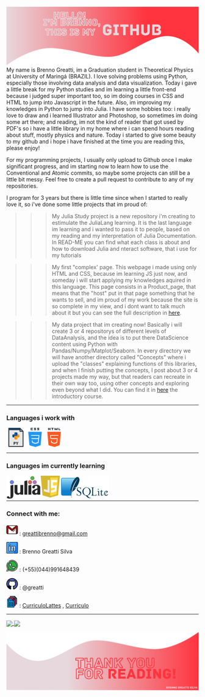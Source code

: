 ![capa](https://github.com/greatti/greatti/blob/main/images/capa-github.png)
My name is Brenno Greatti, im a Graduation student in Theoretical Physics at University of Maringá (BRAZIL). I love solving problems using Python, especially those involving data analysis and data visualization. Today i gave a little break for my Python studies and im learning a little front-end because i judged super important too, so im doing courses in CSS and HTML to jump into Javascript in the future. Also, im improving my knowledges in Python to jump into Julia.
I have some hobbies too: i really love to draw and i learned Illustrator and Photoshop, so sometimes im doing some art there; and reading, im not the kind of reader that got used by PDF's so i have a little library in my home where i can spend hours reading about stuff, mostly physics and nature. 
Today i started to give some beauty to my github and i hope i have finished at the time you are reading this, please enjoy!

For my programming projects, I usually only upload to Github once I make significant progress, and im starting now to learn how to use the Conventional and Atomic commits, so maybe some projects can still be a little bit messy. Feel free to create a pull request to contribute to any of my repositories.

I program for 3 years but there is little time since when I started to really love it, so i've done some little projects that im proud of: 

>>>My Julia Study project is a new repository i'm creating to estimulate the JuliaLang learning. It is the last language im learning and i wanted to pass it to people, based on my reading and my interpretation of Julia Documentation. In READ-ME you can find what each class is about and how to download Julia and nteract software, that i use for my tutorials

>>>My first "complex' page. This webpage i made using only HTML and CSS, because im learning JS just now, and someday i will start applying my knowledges aquired in this language. This page consists in a Product_page, that means that the "host" put in that page something that he wants to sell, and im proud of my work because the site is so complete in my view, and i dont want to talk much about it but you can see the full description in [here](https://github.com/greatti/Product_page).

>>>My data project that im creating now! Basically i will create 3 or 4 repositorys of different levels of DataAnalysis, and the idea is to put there DataScience content using Python with Pandas/Numpy/Matplot/Seaborn. In every directory we will have another directory called "Concepts" where i upload the "classes" explaining functions of this libraries, and when I finish putting the concepts, I post about 3 or 4 projects made my way, but that readers can recreate in their own way too, using other concepts and exploring even beyond what I did. You can find it in [here](https://github.com/greatti/Data_studies) the introductory course.

<hr> 

<h3> Languages i work with</h3>

<img align = 'left' alt = 'Python' width = '50px' src = 'https://github.com/greatti/greatti/blob/main/icons/py.svg' />
<img align = 'left' alt = 'CSS3' width = '50px' src = 'https://github.com/greatti/greatti/blob/main/icons/css.svg' /> 
<img align = 'left' alt = 'HTML5' width = '50px' src = 'https://github.com/greatti/greatti/blob/main/icons/html-5.svg' />


<br />
<br />
<br />

<hr> 

<h3> Languages im currently learning</h3>

<img align = 'left' alt = 'Julia' width = '90px' src = 'https://github.com/greatti/greatti/blob/main/icons/Julia_prog_language.svg.png' />
<img align = 'left' alt = 'JavaScript' width = '50px' src = 'https://github.com/greatti/greatti/blob/main/icons/javascript-seeklogo.com.svg' />
<img align = 'left' alt = 'SQLite' width = '130px' src = 'https://github.com/greatti/greatti/blob/main/icons/SQLite.png' />

<br />
<br />
<br />

<hr> 

### Connect with me: 

<img width = '30px' src = 'https://github.com/greatti/greatti/blob/main/icons/gmail2.svg' /> : greattibrenno@gmail.com

[<img width = '30px' src = 'https://github.com/greatti/greatti/blob/main/icons/logotipo-do-linkedin.svg' />][Linkedin] : Brenno Greatti Silva

<img width = '30px' src = 'https://github.com/greatti/greatti/blob/main/icons/wpp.svg' /> : (+55)(044)991648439 

<img width = '30px' src = 'https://github.com/greatti/greatti/blob/main/icons/github.svg' /> : @greatti

<img width = '30px' src = 'https://github.com/greatti/greatti/blob/main/icons/curriculos.svg' /> : [CurriculoLattes] , [Curriculo] 

---

<a href="https://github.com/anuraghazra/github-readme-stats">
  <img align="center" src="https://github-readme-stats.vercel.app/api?username=greatti&show_icons=true&theme=dracula" />
</a>
<a href="https://github.com/anuraghazra/convoychat">
  <img align="center" src="https://github-readme-stats.vercel.app/api/top-langs/?username=greatti&hide=Jupyter_Notebook" />
</a>


[Linkedin]: https://www.linkedin.com/in/brenno-greatti-703100208/
[CurriculoLattes]: http://buscatextual.cnpq.br/buscatextual/visualizacv.do?id=K2497518Y9
[Curriculo]: https://github.com/greatti/greatti/blob/main/Curr%C3%ADculo%2030%2003%202021.pdf

![footer](https://github.com/greatti/greatti/blob/main/images/footer.png)
